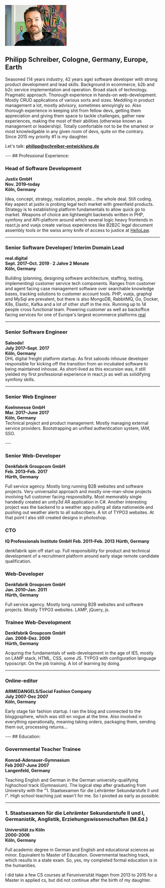 <img src="assets/images/me.png" width="200"> 

## Philipp Schreiber, Cologne, Germany, Europe, Earth  
Seasoned (14 years industry, 42 years age) software developer with strong product development and lead skills. Background in ecommerce, b2b and b2c service implementation and operation. Broad stack of technology. Pragmatic approach. Thorough experience in hands-on web-development. Mostly CRUD applications of various sorts and sizes. Meddling in product management a lot, mostly advisory, sometimes annoyingly so. 
Also thorough experience in keeping shit from fellow devs, getting them appreciation and giving them space to tackle challenges, gather new experiences, making the most of their abilities (otherwise known as management or leadership). Totally comfortable not to be the smartest or most knowledgable in any given room of devs, quite on the contrary.   
Since 2015 my priority #1 is my daughter.

Let's talk: __<philipp@schreiber-entwicklung.de>__

<div style="page-break-after: always;"></div>
---
## Professional Experience: 


### Head of Software Development
__Justix GmbH__  
__Nov. 2019–today__  
__Köln, Germany__  

Idea, concept, strategy, realization, people... the whole deal. Still coding. Key aspect at justix is probing legal tech market with greenfield products. Strategy is to establishing platform fundamentals to allow quick go to market. Weapons of choice are lightweight backends written in PHP, symfony and API-platform around which several logic heavy frontends in react.js and vuejs create various experiences like B2B2C legal document assembly tools or the swiss army knife of access to justice at [HelloLaw](https://de.hellolaw.com).

---
### Senior Software Developer/ Interim Domain Lead
__real.digital__  
__Sept. 2017–Oct. 2019 · 2 Jahre 2 Monate__  
__Köln, Germany__  

Building (planning, designing software architecture, staffing, testing, implementing) customer service tech components. Ranges from customer and agent facing case management software over searchable knowledge bases, tracking solutions to customer account tools. PHP, vuejs, graphql and MySql are prevalent, but there is also MongoDB, RabbitMQ, Go, Docker, K8s, Elastic, Kafka and a lot of other stuff in the mix. Running up to 14 people cross functional team. Powering customer as well as backoffice facing services for one of Europe's largest ecommerce platforms [real](https://real.de)

---
### Senior Software Engineer
__Saloodo!__  
__July 2017–Sept. 2017__  
__Köln, Germany__  
DHL digital freight platform startup. As first saloodo inhouse developer responsible for kicking off the transition from an incubated software to being maintained inhouse. As short-lived as this excursion was, it still yielded my first professional experience in react.js as well as solidifying symfony skills.

---

### Senior Web Engineer
__Koelnmesse GmbH__  
__Mar. 2017–June 2017__  
__Köln, Germany__  
Technical project and product management. Mostly managing external service providers. Bootstrapping an unified authentication system, IAM, SSO.

<div style="page-break-after: always;"></div>
---

### Senior Web-Developer
__Denkfabrik Groupcom GmbH__  
__Feb. 2013–Feb. 2017__  
__Hürth, Germany__  

Full service agency. Mostly long running B2B websites and software projects. Very universalist approach and mostly one-man-show projects involving full customer facing responsibilty. Most memorably single handedly created an unity3d AR application in C#. Another interesting project was the backend to a weather app pulling all data nationwide and pushing out weather alerts to all subscribers. A lot of TYPO3 websites. At that point I also still created designs in photoshop.

### CTO
__IQ Professionals Institute GmbH__
__Feb. 2011–Feb. 2013__
__Hürth, Germany__  

denkfabrik spin off start up. Full responsibility for product and technical development of a recruitment platform around early stage remote candidate qualification.

### Web-Developer
__Denkfabrik Groupcom GmbH__  
__Jan. 2010–Jan. 2011__  
__Hürth, Germany__  

Full service agency. Mostly long running B2B websites and software projects. Mostly TYPO3 websites. LAMP, jQuery, js.

### Trainee Web-Development
__Denkfabrik Groupcom GmbH__  
__Jan. 2008–Dez. 2009__  
__Hürth, Germany__  

Acquring the fundamentals of web-development in the age of IE5, mostly on LAMP stack, HTML, CSS, some JS. TYPO3 with configuration language typoscript. On the job training. A lot of learning by doing. 

---

### Online-editor
__ARMEDANGELS/Social Fashion Company__  
__July 2007-Dez 2007__  
__Köln, Germany__   

Early stage fair fashion startup. I ran the blog and connected to the bloggosphere, which was still en vogue at the time. Also involved in everything operationally, meaning taking orders, packaging them, sending them out, processing returns...

<div style="page-break-after: always;"></div>
---
## Education:

### Governmental Teacher Trainee
__Konrad-Adenauer-Gymnasium__  
__Feb 2007-June 2007__  
__Langenfeld, Germany__   

Teaching English and German in the German university-qualifying highschool track (Gymnasium). 
The logical step after graduating from University with the "1. Staatsexamen für die Lehrämter Sekundarstufe II und I". High school teaching just wasn't for me. So I pivoted as early as possible.

----


### 1. Staatsexamen für die Lehrämter Sekundarstufe II und I, Germanistik, Anglistik, Erziehungswissenschaften (M.Ed.)
__Universität zu Köln__  
__2000-2006__  
__Köln, Germany__   

Full academic degree in German and English and educational sciences as minor. Equivalent to Master of Education. Governmental teaching track, which results in a state exam. So, yes, my completed formal education is in the humanities.

I did take a few CS courses at Feruniversität Hagen from 2013 to 2015 for a Master in applied cs, but did not continue after the birth of my daughter.